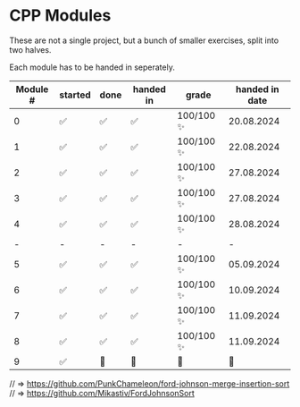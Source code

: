 # CPP Modules

These are not a single project, but a bunch of smaller exercises, split into two halves.

Each module has to be handed in seperately.

| Module # | started | done | handed in | grade | handed in date |
| - | - | - | - | - | - |
| 0 | ✅ | ✅ | ✅ | 100/100 ✨ | 20.08.2024 |
| 1 | ✅ | ✅ | ✅ | 100/100 ✨ | 22.08.2024 |
| 2 | ✅ | ✅ | ✅ | 100/100 ✨ | 27.08.2024 |
| 3 | ✅ | ✅ | ✅ | 100/100 ✨ | 27.08.2024 |
| 4 | ✅ | ✅ | ✅ | 100/100 ✨ | 28.08.2024 |
| - | - | - | - | - | - |
| 5 | ✅ | ✅ | ✅ | 100/100 ✨ | 05.09.2024 |
| 6 | ✅ | ✅ | ✅ | 100/100 ✨ | 10.09.2024 |
| 7 | ✅ | ✅ | ✅ | 100/100 ✨ | 11.09.2024 |
| 8 | ✅ | ✅ | ✅ | 100/100 ✨ | 11.09.2024 |
| 9 | ✅ | 🔁 | 🔁 | 🔁 | 🔁 |

// => https://github.com/PunkChameleon/ford-johnson-merge-insertion-sort
// => https://github.com/Mikastiv/FordJohnsonSort